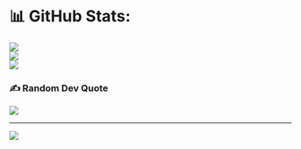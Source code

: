 # 📊 GitHub Stats:
![](https://github-readme-stats.vercel.app/api?username=armanizone&theme=rose_pine&hide_border=false&include_all_commits=true&count_private=true)<br/>
![](https://github-readme-streak-stats.herokuapp.com/?user=armanizone&theme=rose_pine&hide_border=false)<br/>
![](https://github-readme-stats.vercel.app/api/top-langs/?username=armanizone&theme=rose_pine&hide_border=false&include_all_commits=true&count_private=true&layout=compact)

### ✍️ Random Dev Quote
![](https://quotes-github-readme.vercel.app/api?type=horizontal&theme=dark)

---
[![](https://visitcount.itsvg.in/api?id=armanizone&icon=6&color=10)](https://visitcount.itsvg.in)

<!-- Proudly created with GPRM ( https://gprm.itsvg.in ) -->
